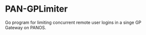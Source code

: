 # PAN-GPLimiter
Go program for limiting concurrent remote user logins in a singe GP Gateway on PANOS.
